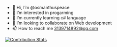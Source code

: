 - 👋 Hi, I’m @osmanthuspeace
- 👀 I’m interested in progarming
- 🌱 I’m currently learning c# language
- 💞️ I’m looking to collaborate on Web development
- 📫 How to reach me 3139714892@qq.com

[![Contribution Stats](https://github-contribution-stats.vercel.app/api/?username=osmanthuspeace)](https://github.com/LordDashMe/github-contribution-stats/)

<!---
osmanthuspeace/osmanthuspeace is a ✨ special ✨ repository because its `README.md` (this file) appears on your GitHub profile.
You can click the Preview link to take a look at your changes.
--->

